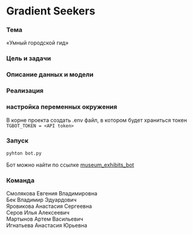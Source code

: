 # Gradient Seekers
### Тема
«Умный городской гид»
### Цель и задачи

### Описание данных и модели

### Реализация

### настройка переменных окружения
В корне проекта создать .env файл, в котором будет храниться токен
```TGBOT_TOKEN = <API token>```

### Запуск
```bash
pyhton bot.py
```
Бот можно найти по ссылке [museum_exhibits_bot](https://t.me/museum_exhibits_bot)

### Команда
Смолякова Евгения Владимировна  
Бек Владимир Эдуардович  
Яровикова Анастасия Сергеевна  
Серов Илья Алексеевич   
Мартынов Артем Васильевич   
Игнатьева Анастасия Юрьевна  
